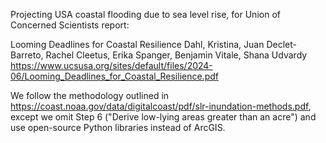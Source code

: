 Projecting USA coastal flooding due to sea level rise, for Union of Concerned
Scientists report:

Looming Deadlines for Coastal Resilience
Dahl, Kristina, Juan Declet-Barreto, Rachel Cleetus, Erika Spanger,
Benjamin Vitale, Shana Udvardy
https://www.ucsusa.org/sites/default/files/2024-06/Looming_Deadlines_for_Coastal_Resilience.pdf

We follow the methodology outlined in
https://coast.noaa.gov/data/digitalcoast/pdf/slr-inundation-methods.pdf, except
we omit Step 6 ("Derive low-lying areas greater than an acre") and use
open-source Python libraries instead of ArcGIS.

